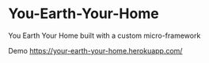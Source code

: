 # You-Earth-Your-Home
You Earth   Your Home built with a custom micro-framework

Demo https://your-earth-your-home.herokuapp.com/
